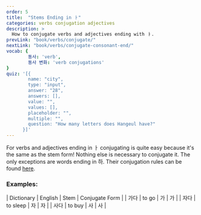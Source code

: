 ```yaml
---
order: 5
title:  "Stems Ending in ㅏ"
categories: verbs conjugation adjectives
description: >
  How to conjugate verbs and adjectives ending with ㅏ.
prevLink: "book/verbs/conjugate/"
nextLink: "book/verbs/conjugate-consonant-end/"
vocab: {
		동사: 'verb',
		동사 변화: 'verb conjugations'
}
quiz: '[{
        name: "city",
        type: "input",
        answer: "28",
        answers: [],
        value: "",
        values: [],
        placeholder: "",
        multiple: "",
        question: "How many letters does Hangeul have?"
      }]'
---
```

For verbs and adjectives ending in ㅏ conjugating is quite easy because it's the same as the
stem form! Nothing else is necessary to conjugate it. The only exceptions are
words ending in 하. Their conjugation rules can be found
[here]({{site.baseurl}}/book/verbs/conjugate-hada/).

### Examples:

| Dictionary | English | Stem | Conjugate Form |
| 가다 | to go | 가 | 가 |
| 자다 | to sleep | 자 | 자 |
| 사다 | to buy | 사 | 사 |
